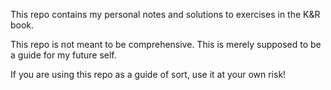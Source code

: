 This repo contains my personal notes and solutions to exercises in the K&R book.

This repo is not meant to be comprehensive. This is merely supposed to be a guide for my future self. 

If you are using this repo as a guide of sort, use it at your own risk!
